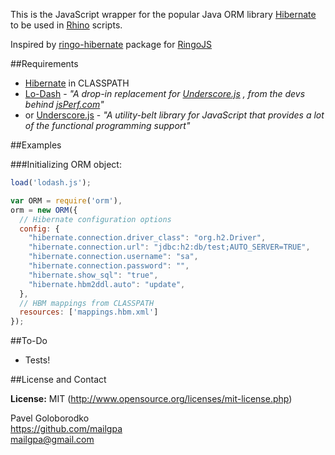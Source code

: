 This is the JavaScript wrapper for the popular Java ORM library [Hibernate] to be used in [Rhino](https://developer.mozilla.org/en-US/docs/Rhino) scripts.

Inspired by [ringo-hibernate](https://github.com/robi42/ringo-hibernate) package for [RingoJS](http://ringojs.org/)

##Requirements

* [Hibernate] in CLASSPATH
* [Lo-Dash](http://lodash.com/) - *"A drop-in replacement for [Underscore.js] , from the devs behind [jsPerf.com](http://jsPerf.com/)"*
* or [Underscore.js](http://underscorejs.org/) - *"A utility-belt library for JavaScript that provides a lot of the functional programming support"*


##Examples

###Initializing ORM object:

```javascript
load('lodash.js');

var ORM = require('orm'),
orm = new ORM({
  // Hibernate configuration options
  config: {
    "hibernate.connection.driver_class": "org.h2.Driver",
    "hibernate.connection.url": "jdbc:h2:db/test;AUTO_SERVER=TRUE",
    "hibernate.connection.username": "sa",
    "hibernate.connection.password": "",
    "hibernate.show_sql": "true",
    "hibernate.hbm2ddl.auto": "update",
  },
  // HBM mappings from CLASSPATH
  resources: ['mappings.hbm.xml']
});
```

##To-Do

* Tests!

##License and Contact

**License:** MIT (http://www.opensource.org/licenses/mit-license.php)

Pavel Goloborodko<br>
https://github.com/mailgpa<br>
mailgpa@gmail.com

  [Hibernate]: http://hibernate.org/
  [Underscore.js]: http://underscorejs.org/